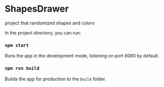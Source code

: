 # ShapesDrawer
project that randomized shapes and colors

In the project directory, you can run:

### `npm start`

Runs the app in the development mode, listening on port 8080 by default.

### `npm run build`

Builds the app for production to the `build` folder.
